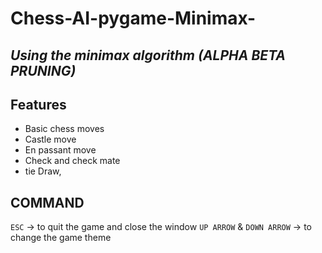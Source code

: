 # Chess-AI-pygame-Minimax-
## _Using the minimax algorithm (ALPHA BETA PRUNING)_ 

## Features

- Basic chess moves
- Castle move
- En passant move
- Check and check mate
- tie Draw,

## COMMAND

`ESC` -> to quit the game and close the window
`UP ARROW` & `DOWN ARROW` -> to change the game theme
